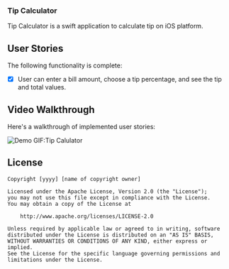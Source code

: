 
### Tip Calculator 

Tip Calculator is a swift application to calculate tip on iOS platform.

## User Stories

The following functionality is complete:

* [x] User can enter a bill amount, choose a tip percentage, and see the tip and total values.

## Video Walkthrough 

Here's a walkthrough of implemented user stories:

![Demo GIF:Tip Calulator](https://i.imgur.com/XkynTP6.gif)

## License

    Copyright [yyyy] [name of copyright owner]

    Licensed under the Apache License, Version 2.0 (the "License");
    you may not use this file except in compliance with the License.
    You may obtain a copy of the License at

        http://www.apache.org/licenses/LICENSE-2.0

    Unless required by applicable law or agreed to in writing, software
    distributed under the License is distributed on an "AS IS" BASIS,
    WITHOUT WARRANTIES OR CONDITIONS OF ANY KIND, either express or implied.
    See the License for the specific language governing permissions and
    limitations under the License.
